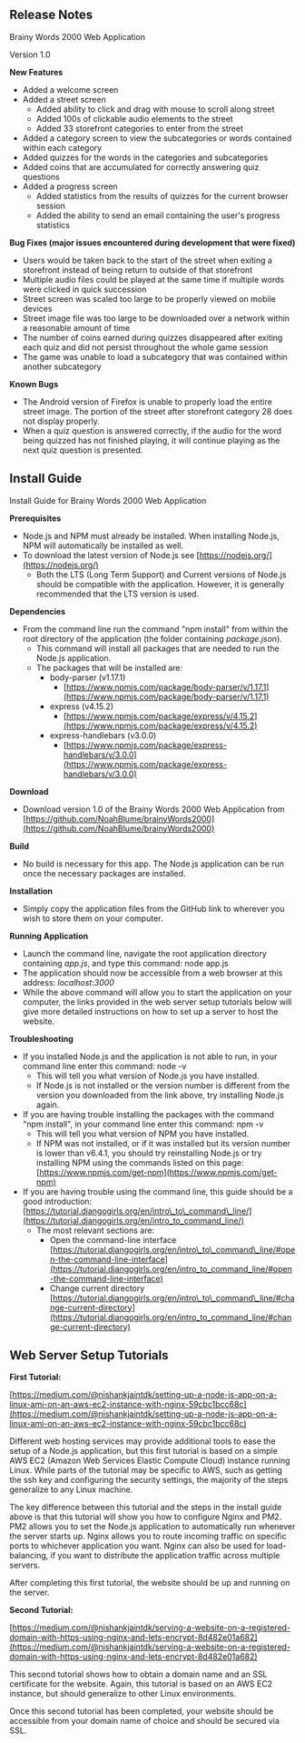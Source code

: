 ## Release Notes

Brainy Words 2000 Web Application

Version 1.0

**New Features**

- Added a welcome screen
- Added a street screen
  - Added ability to click and drag with mouse to scroll along street
  - Added 100s of clickable audio elements to the street
  - Added 33 storefront categories to enter from the street
- Added a category screen to view the subcategories or words contained within each category
- Added quizzes for the words in the categories and subcategories
- Added coins that are accumulated for correctly answering quiz questions
- Added a progress screen
  - Added statistics from the results of quizzes for the current browser session
  - Added the ability to send an email containing the user&#39;s progress statistics

**Bug Fixes (major issues encountered during development that were fixed)**

- Users would be taken back to the start of the street when exiting a storefront instead of being return to outside of that storefront
- Multiple audio files could be played at the same time if multiple words were clicked in quick succession
- Street screen was scaled too large to be properly viewed on mobile devices
- Street image file was too large to be downloaded over a network within a reasonable amount of time
- The number of coins earned during quizzes disappeared after exiting each quiz and did not persist throughout the whole game session
- The game was unable to load a subcategory that was contained within another subcategory

**Known Bugs**

- The Android version of Firefox is unable to properly load the entire street image. The portion of the street after storefront category 28 does not display properly.
- When a quiz question is answered correctly, if the audio for the word being quizzed has not finished playing, it will continue playing as the next quiz question is presented.

## Install Guide

Install Guide for Brainy Words 2000 Web Application

**Prerequisites**

- Node.js and NPM must already be installed. When installing Node.js, NPM will automatically be installed as well.
- To download the latest version of Node.js see [https://nodejs.org/](https://nodejs.org/)
  - Both the LTS (Long Term Support) and Current versions of Node.js should be compatible with the application. However, it is generally recommended that the LTS version is used.

**Dependencies**

- From the command line run the command &quot;npm install&quot; from within the root directory of the application (the folder containing _package.json_).
  - This command will install all packages that are needed to run the Node.js application.
  - The packages that will be installed are:
    - body-parser (v1.17.1)
      - [https://www.npmjs.com/package/body-parser/v/1.17.1](https://www.npmjs.com/package/body-parser/v/1.17.1)
    - express (v4.15.2)
      - [https://www.npmjs.com/package/express/v/4.15.2](https://www.npmjs.com/package/express/v/4.15.2)
    - express-handlebars (v3.0.0)
      - [https://www.npmjs.com/package/express-handlebars/v/3.0.0](https://www.npmjs.com/package/express-handlebars/v/3.0.0)

**Download**

- Download version 1.0 of the Brainy Words 2000 Web Application from [https://github.com/NoahBlume/brainyWords2000](https://github.com/NoahBlume/brainyWords2000)

**Build**

- No build is necessary for this app. The Node.js application can be run once the necessary packages are installed.

**Installation**

- Simply copy the application files from the GitHub link to wherever you wish to store them on your computer.

**Running Application**

- Launch the command line, navigate the root application directory containing _app.js_, and type this command: node app.js
- The application should now be accessible from a web browser at this address: _localhost:3000_
- While the above command will allow you to start the application on your computer, the links provided in the web server setup tutorials below will give more detailed instructions on how to set up a server to host the website.

**Troubleshooting**

- If you installed Node.js and the application is not able to run, in your command line enter this command: node -v
  - This will tell you what version of Node.js you have installed.
  - If Node.js is not installed or the version number is different from the version you downloaded from the link above, try installing Node.js again.
- If you are having trouble installing the packages with the command &quot;npm install&quot;, in your command line enter this command: npm -v
  - This will tell you what version of NPM you have installed.
  - If NPM was not installed, or if it was installed but its version number is lower than v6.4.1, you should try reinstalling Node.js or try installing NPM using the commands listed on this page: [https://www.npmjs.com/get-npm](https://www.npmjs.com/get-npm)
- If you are having trouble using the command line, this guide should be a good introduction: [https://tutorial.djangogirls.org/en/intro\_to\_command\_line/](https://tutorial.djangogirls.org/en/intro_to_command_line/)
  - The most relevant sections are:
    - Open the command-line interface [https://tutorial.djangogirls.org/en/intro\_to\_command\_line/#open-the-command-line-interface](https://tutorial.djangogirls.org/en/intro_to_command_line/#open-the-command-line-interface)
    - Change current directory [https://tutorial.djangogirls.org/en/intro\_to\_command\_line/#change-current-directory](https://tutorial.djangogirls.org/en/intro_to_command_line/#change-current-directory)

## Web Server Setup Tutorials

**First Tutorial:**

[https://medium.com/@nishankjaintdk/setting-up-a-node-js-app-on-a-linux-ami-on-an-aws-ec2-instance-with-nginx-59cbc1bcc68c](https://medium.com/@nishankjaintdk/setting-up-a-node-js-app-on-a-linux-ami-on-an-aws-ec2-instance-with-nginx-59cbc1bcc68c)

Different web hosting services may provide additional tools to ease the setup of a Node.js application, but this first tutorial is based on a simple AWS EC2 (Amazon Web Services Elastic Compute Cloud) instance running Linux. While parts of the tutorial may be specific to AWS, such as getting the ssh key and configuring the security settings, the majority of the steps generalize to any Linux machine.

The key difference between this tutorial and the steps in the install guide above is that this tutorial will show you how to configure Nginx and PM2. PM2 allows you to set the Node.js application to automatically run whenever the server starts up. Nginx allows you to route incoming traffic on specific ports to whichever application you want. Nginx can also be used for load-balancing, if you want to distribute the application traffic across multiple servers.

After completing this first tutorial, the website should be up and running on the server.

**Second Tutorial:**

[https://medium.com/@nishankjaintdk/serving-a-website-on-a-registered-domain-with-https-using-nginx-and-lets-encrypt-8d482e01a682](https://medium.com/@nishankjaintdk/serving-a-website-on-a-registered-domain-with-https-using-nginx-and-lets-encrypt-8d482e01a682)

This second tutorial shows how to obtain a domain name and an SSL certificate for the website. Again, this tutorial is based on an AWS EC2 instance, but should generalize to other Linux environments.

Once this second tutorial has been completed, your website should be accessible from your domain name of choice and should be secured via SSL.
